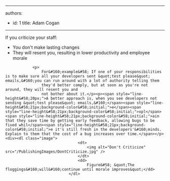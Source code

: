 

---
authors:
  - id: 1
    title: Adam Cogan
---




<span class='intro'> <p>​​If you criticize&#160;your staff&#58;<br></p><ul><li>You don't make lasting changes</li><li>They will resent you, resulting in lower productivity and&#160;employee morale</li></ul> </span>


                <p>
                    For&#160;example&#58; If one of your responsibilities is to make sure all your developers sent &quot;test please&quot; emails,&#160;you can run around with a lot of authority telling them
                    they'd better comply, but at soon as you're not around, they will resent you and
                    not bother about it.</p><p><span style="line-height&#58;20px;">A better approach is, when you see developers not sending &quot;test please&quot; emails,&#160;</span><span style="line-height&#58;21px;background-color&#58;initial;">e</span><span style="line-height&#58;21px;background-color&#58;initial;">xpl</span><span style="line-height&#58;21px;background-color&#58;initial;">ain that they save time by getting early feedback, allowing bugs to be fixed whil</span><span style="line-height&#58;21px;background-color&#58;initial;">e it's still fresh in the developers'&#160;minds. Explain to them that the cost of a bug increases over time.​</span></p><div><dl class="image">
                                    <dt>
                                        <img alt="Don't Criticize" src="/PublishingImages/DontCriticize.jpg" /> 
                                    </dt>
                                    <dd>
                                        Figure&#58; &quot;The floggings&#160;will&#160;continue until morale improves&quot;</dd>
                                </dl>
</div>


